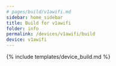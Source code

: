```yaml
---
# pages/build/v1awifi.md
sidebar: home_sidebar
title: Build for v1awifi
folder: info
permalink: /devices/v1awifi/build
device: v1awifi
---
```

{% include templates/device_build.md %}

